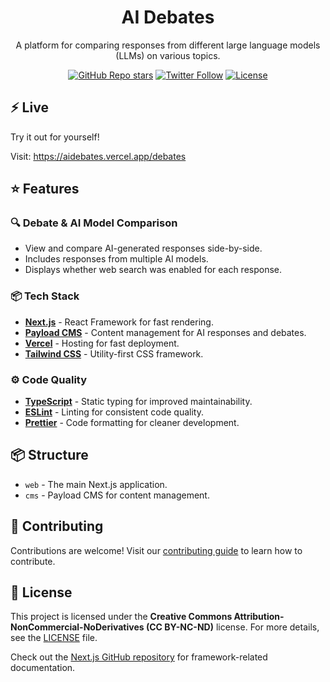 <h1 align="center">AI Debates</h1>
<p align="center">
A platform for comparing responses from different large language models (LLMs) on various topics.
</p>
<div align="center">
  <a href="https://github.com/dreamy32/aidebates/stargazers"><img alt="GitHub Repo stars" src="https://img.shields.io/github/stars/dreamy32/aidebates"></a>
  <a href="https://twitter.com/dreamy32"><img alt="Twitter Follow" src="https://img.shields.io/twitter/follow/dreamy32"></a>
  <a href="https://github.com/dreamy32/aidebates/blob/main/LICENSE"><img alt="License" src="https://img.shields.io/badge/License-CC%20BY--NC--ND-yellow"></a>
</div>

## ⚡ Live

Try it out for yourself!

Visit: <https://aidebates.vercel.app/debates>

## ⭐ Features

### 🔍 Debate & AI Model Comparison
- View and compare AI-generated responses side-by-side.
- Includes responses from multiple AI models.
- Displays whether web search was enabled for each response.

### 📦 Tech Stack
- **[Next.js](https://nextjs.org/)** - React Framework for fast rendering.
- **[Payload CMS](https://payloadcms.com/)** - Content management for AI responses and debates.
- **[Vercel](https://vercel.com/)** - Hosting for fast deployment.
- **[Tailwind CSS](https://tailwindcss.com/)** - Utility-first CSS framework.

### ⚙️ Code Quality
- **[TypeScript](https://www.typescriptlang.org/)** - Static typing for improved maintainability.
- **[ESLint](https://eslint.org/)** - Linting for consistent code quality.
- **[Prettier](https://prettier.io/)** - Code formatting for cleaner development.

## 📦 Structure

- `web` - The main Next.js application.
- `cms` - Payload CMS for content management.

## 🤝 Contributing

Contributions are welcome! Visit our [contributing guide](https://github.com/dreamy32/aidebates/blob/main/CONTRIBUTING.md) to learn how to contribute.

## 📜 License

This project is licensed under the **Creative Commons Attribution-NonCommercial-NoDerivatives (CC BY-NC-ND)** license. For more details, see the [LICENSE](./LICENSE) file.

Check out the [Next.js GitHub repository](https://github.com/vercel/next.js/) for framework-related documentation.

